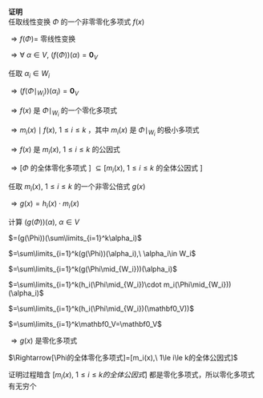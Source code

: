 **证明**  
任取线性变换 $\Phi$ 的一个非零零化多项式 $f(x)$  
  
 $\Rightarrow f(\Phi)=$ 零线性变换  
  
 $\Rightarrow\forall\ \alpha\in V,\ (f(\Phi))(\alpha)=\mathbf0_V$  
  
任取 $\alpha_i\in W_i$  
  
 $\Rightarrow(f(\Phi\mid_{W_i}))(\alpha_i)=\mathbf0_V$  
  
 $\Rightarrow f(x)$ 是 $\Phi\mid_{W_i}$ 的一个零化多项式  
  
 $\Rightarrow m_i(x)\mid f(x),\ 1\le i\le k$ ，其中 $m_i(x)$ 是 $\Phi\mid_{W_i}$ 的极小多项式  
  
 $\Rightarrow f(x)$ 是 $m_i(x),\ 1\le i\le k$ 的公因式  
  
 $\Rightarrow[\Phi$ 的全体零化多项式 $]$ $\subseteq [m_i(x),\ 1\le i\le k$ 的全体公因式 $]$  
  
任取 $m_i(x),\ 1\le i\le k$ 的一个非零公倍式 $g(x)$  
  
 $\Rightarrow g(x)=h_i(x)\cdot m_i(x)$  
  
计算 $(g(\Phi))(\alpha),\ \alpha\in V$  
  
 $=(g(\Phi))(\sum\limits_{i=1}^k\alpha_i)$  
  
 $=\sum\limits_{i=1}^k(g(\Phi))(\alpha_i),\ \alpha_i\in W_i$  
  
 $=\sum\limits_{i=1}^k(g(\Phi\mid_{W_i}))(\alpha_i)$  
  
 $=\sum\limits_{i=1}^k(h_i(\Phi\mid_{W_i})\cdot m_i(\Phi\mid_{W_i}))(\alpha_i)$  
  
 $=\sum\limits_{i=1}^k(h_i(\Phi\mid_{W_i})(\mathbf0_V))$  
  
 $=\sum\limits_{i=1}^k\mathbf0_V=\mathbf0_V$  
  
 $\Rightarrow g(x)$ 是零化多项式  
  
 $\Rightarrow[\Phi的全体零化多项式]=[m_i(x),\ 1\le i\le k的全体公因式]$  
  
证明过程暗含 $[m_i(x),\ 1\le i\le k的全体公因式]$ 都是零化多项式，所以零化多项式有无穷个  
